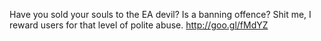 Have you sold your souls to the EA devil? Is a banning offence? Shit me, I reward users for that level of polite abuse. http://goo.gl/fMdYZ